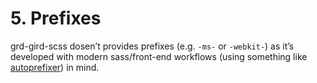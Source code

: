 # 5. Prefixes
grd-gird-scss dosen’t provides prefixes (e.g. `-ms-` or `-webkit-`) as it’s developed with modern sass/front-end workflows (using something like [autoprefixer](https://github.com/postcss/autoprefixer)) in mind.